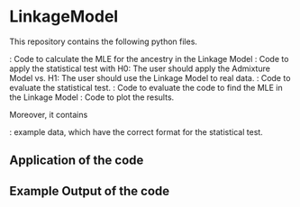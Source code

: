 # LinkageModel

This repository contains the following python files.

: Code to calculate the MLE for the ancestry in the Linkage Model
: Code to apply the statistical test with H0: The user should apply the Admixture Model vs. H1: The user should use the Linkage Model to real data.
: Code to evaluate the statistical test.
: Code to evaluate the code to find the MLE in the Linkage Model
: Code to plot the results.

Moreover, it contains 

: example data, which have the correct format for the statistical test.

## Application of the code


## Example Output of the code

